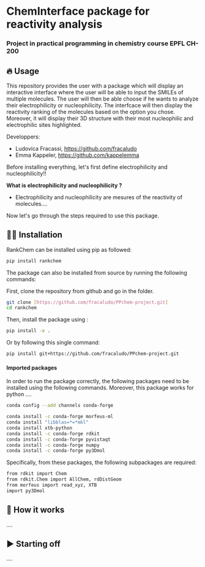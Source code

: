 # ChemInterface package for reactivity analysis
### Project in practical programming in chemistry course EPFL CH-200

## 🔥 Usage

This repository provides the user with a package which will display an interactive interface where the user will be able to input the SMILEs of multiple molecules. The user will then be able choose if he wants to analyze their electrophilicity or nucleophilicity. The interfcace will then display the reactivity ranking of the molecules based on the option you chose. Moreover, it will display their 3D structure with their most nucleophilic and electrophilic sites highlighted.

Developpers:
- Ludovica Fracassi, https://github.com/fracaludo
- Emma Kappeler, https://github.com/kappelemma


Before installing everything, let's first define electrophilicity and nucleophilicity!!

**What is electrophilicity and nucleophilicity ?**
   - Electrophilicity and nucleophilicity are mesures of the reactivity of molecules....

Now let's go through the steps required to use this package.

## 👩‍💻 Installation

RankChem can be installed using pip as followed:
```bash
pip install rankchem
```

The package can also be installed from source by running the following commands:

First, clone the repository from github and go in the folder.
```bash
git clone [https://github.com/fracaludo/PPchem-project.git]
cd rankchem
```
Then, install the package using :
```bash
pip install -e .
```
Or by following this single command:

```bash
pip install git+https://github.com/fracaludo/PPchem-project.git
```
#### Imported packages

In order to run the package correctly, the following packages need to be installed using the following commands. Moreover, this package works for python ....

```bash
conda config --add channels conda-forge

conda install -c conda-forge morfeus-ml
conda install "libblas=*=*mkl"
conda install xtb-python
conda install -c conda-forge rdkit
conda install -c conda-forge pyvistaqt
conda install -c conda-forge numpy
conda install -c conda-forge py3Dmol
```
Specifically, from these packages, the following subpackages are required:
```bash
from rdkit import Chem
from rdkit.Chem import AllChem, rdDistGeom
from morfeus import read_xyz, XTB
import py3Dmol
```

## 🎥 How it works

....

## ▶️ Starting off

....
